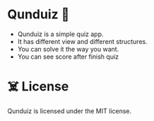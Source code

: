 # Qunduiz 🎯
* Qunduiz is a simple quiz app. 
* It has different view and different structures.
* You can solve it the way you want.
* You can see score after finish quiz


# ☠️ License

Qunduiz is licensed under the MIT license.
